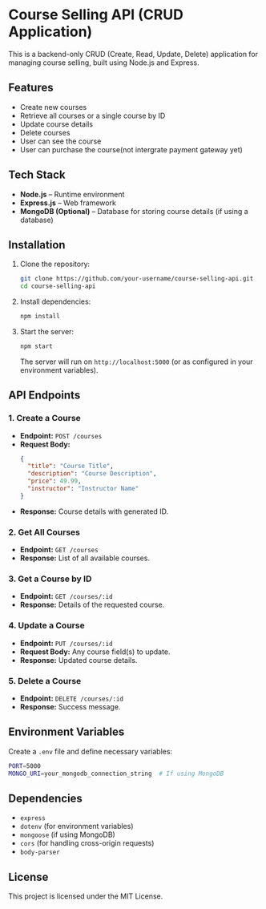 # Course Selling API (CRUD Application)

This is a backend-only CRUD (Create, Read, Update, Delete) application for managing course selling, built using Node.js and Express.

## Features

- Create new courses
- Retrieve all courses or a single course by ID
- Update course details
- Delete courses
- User can see the course 
- User can purchase the course(not intergrate payment gateway yet)

## Tech Stack

- **Node.js** – Runtime environment
- **Express.js** – Web framework
- **MongoDB (Optional)** – Database for storing course details (if using a database)

## Installation

1. Clone the repository:
   ```sh
   git clone https://github.com/your-username/course-selling-api.git
   cd course-selling-api
   ```
2. Install dependencies:
   ```sh
   npm install
   ```
3. Start the server:
   ```sh
   npm start
   ```
   The server will run on `http://localhost:5000` (or as configured in your environment variables).

## API Endpoints

### 1. Create a Course

- **Endpoint:** `POST /courses`
- **Request Body:**
  ```json
  {
    "title": "Course Title",
    "description": "Course Description",
    "price": 49.99,
    "instructor": "Instructor Name"
  }
  ```
- **Response:** Course details with generated ID.

### 2. Get All Courses

- **Endpoint:** `GET /courses`
- **Response:** List of all available courses.

### 3. Get a Course by ID

- **Endpoint:** `GET /courses/:id`
- **Response:** Details of the requested course.

### 4. Update a Course

- **Endpoint:** `PUT /courses/:id`
- **Request Body:** Any course field(s) to update.
- **Response:** Updated course details.

### 5. Delete a Course

- **Endpoint:** `DELETE /courses/:id`
- **Response:** Success message.

## Environment Variables

Create a `.env` file and define necessary variables:

```sh
PORT=5000
MONGO_URI=your_mongodb_connection_string  # If using MongoDB
```

## Dependencies

- `express`
- `dotenv` (for environment variables)
- `mongoose` (if using MongoDB)
- `cors` (for handling cross-origin requests)
- `body-parser`

## License

This project is licensed under the MIT License.
